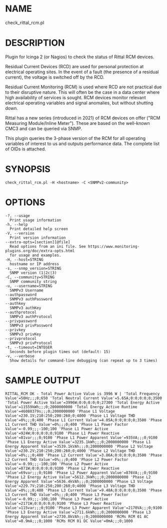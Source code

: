 # NAME

check_rittal_rcm.pl

# DESCRIPTION

Plugin for Icinga 2 (or Nagios) to check the status of Rittal RCM devices.

Residual Current Devices (RCD) are used for personal protection at electrical operating sites. In the event of a fault (the presence of a residual current), the voltage is switched off by the RCD.

Residual Current Monitoring (RCM) is used where RCD are not practical due to their disruptive nature. This will often be the case in a data center where high availability of services is sought. RCM devices monitor relevant electrical operating variables and signal anomalies, but without shutting down.

Rittal has a new series (introduced in 2021) of RCM devices on offer ("RCM Measuring Module/Inline Meter"). These are based on the well-known CMC3 and can be queried via SNMP.

This plugin queries the 3-phase version of the RCM for all operating variables of interest to us and outputs performance data. The complete list of OIDs is attached.


# SYNOPSIS

    check_rittal_rcm.pl -H <hostname> -C <SNMPv2-community>

# OPTIONS

    -?, --usage
      Print usage information
    -h, --help
      Print detailed help screen
    -V, --version
      Print version information
    --extra-opts=[section][@file]
      Read options from an ini file. See https://www.monitoring-plugins.org/doc/extra-opts.html
      for usage and examples.
    -H, --host=STRING
      hostname or IP address
    -s, --snmp_version=STRING
      SNMP version (1|2c|3)
    -C, --community=STRING
      SNMP community string
    -u, --username=STRING
      SNMPv3 Username
    --authpassword
      SNMPv3 authPassword
    --authkey
      SNMPv3 authKey
    --authprotocol
      SNMPv3 authProtocol
    --privpassword
      SNMPv3 privPassword
    --privkey
      SNMPv3 privKey
    --privprotocol
      SNMPv3 privProtocol
    -t, --timeout=INTEGER
      Seconds before plugin times out (default: 15)
    -v, --verbose
      Show details for command-line debugging (can repeat up to 3 times)

# SAMPLE OUTPUT

    RITTAL_RCM OK - Total Power Active Value is 3996 W | 'Total Frequency Value'=50Hz;;;0;650 'Total Neutral Current Value'=5.65A;0:0;0:0;0;3500 'Total Power Active Value'=3996W;0:0;0:0;0;27300 'Total Energy Active Value'=11559kWh;;;0;2000000000 'Total Energy Active Runtime Value'=46088379s;;;0;2000000000 'Phase L1 Voltage Value'=230.1V;210:250;200:260;0;4000 'Phase L1 Voltage THD Value'=0%;;;0;400 'Phase L1 Current Value'=4.05A;0:0;0:0;0;3500 'Phase L1 Current THD Value'=0%;;;0;400 'Phase L1 Power Factor Value'=-0.99;;;-100;100 'Phase L1 Power Active Value'=924W;0:0;0:0;0;9100 'Phase L1 Power Reactive Value'=81var;;;0;9100 'Phase L1 Power Apparent Value'=935VA;;;0;9100 'Phase L1 Energy Active Value'=3235.1kWh;;;0;2000000000 'Phase L1 Energy Apparent Value'=3539.1kVAh;;;0;2000000000 'Phase L2 Voltage Value'=230.2V;210:250;200:260;0;4000 'Phase L2 Voltage THD Value'=0%;;;0;400 'Phase L2 Current Value'=3.86A;0:0;0:0;0;3500 'Phase L2 Current THD Value'=0%;;;0;400 'Phase L2 Power Factor Value'=-0.99;;;-100;100 'Phase L2 Power Active Value'=871W;0:0;0:0;0;9100 'Phase L2 Power Reactive Value'=69var;;;0;9100 'Phase L2 Power Apparent Value'=876VA;;;0;9100 'Phase L2 Energy Active Value'=5612.3kWh;;;0;2000000000 'Phase L2 Energy Apparent Value'=5636.4kVAh;;;0;2000000000 'Phase L3 Voltage Value'=229.7V;210:250;200:260;0;4000 'Phase L3 Voltage THD Value'=0%;;;0;400 'Phase L3 Current Value'=9.48A;0:0;0:0;0;3500 'Phase L3 Current THD Value'=0%;;;0;400 'Phase L3 Power Factor Value'=-0.99;;;-100;100 'Phase L3 Power Active Value'=2171W;0:0;0:0;0;9100 'Phase L3 Power Reactive Value'=115var;;;0;9100 'Phase L3 Power Apparent Value'=2170VA;;;0;9100 'Phase L3 Energy Active Value'=2711.6kWh;;;0;2000000000 'Phase L3 Energy Apparent Value'=2730.8kVAh;;;0;2000000000 'RCMs RCM 01 AC Value'=0.9mA;;;0;1000 'RCMs RCM 01 DC Value'=0mA;;;0;1000
